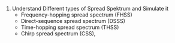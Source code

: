 1. Understand Different types of Spread Spektrum and Simulate it
    - Frequency-hopping spread spectrum (FHSS)
    - Direct-sequence spread spectrum (DSSS)
    - Time-hopping spread spectrum (THSS)
    - Chirp spread spectrum (CSS),